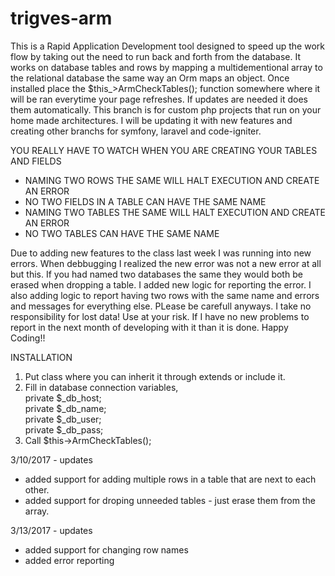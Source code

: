 # trigves-arm
This is a Rapid Application Development tool designed to speed up the work flow by taking out the need to run back and forth from the database. It works on database tables and rows by mapping a multidementional array to the relational database the same way an Orm maps an object. Once installed place the $this_>ArmCheckTables(); function somewhere where it will be ran everytime your page refreshes. If updates are needed it does them automatically. This branch is for custom php projects that run on your home made architectures. I will be updating it with new features and creating other branchs for symfony, laravel and code-igniter.

YOU REALLY HAVE TO WATCH WHEN YOU ARE CREATING YOUR TABLES AND FIELDS  
 * NAMING TWO ROWS THE SAME WILL HALT EXECUTION AND CREATE AN ERROR  
 * NO TWO FIELDS IN A TABLE CAN HAVE THE SAME NAME  
 * NAMING TWO TABLES THE SAME WILL HALT EXECUTION AND CREATE AN ERROR  
 * NO TWO TABLES CAN HAVE THE SAME NAME 
	  
Due to adding new features to the class last week I was running into new errors. When debbugging I realized the new error was not a new error at all but this. If you had named two databases the same they would both be erased when dropping a table. I added new logic for reporting the error. I also adding logic to report having two rows with the same name and errors and messages for everything else. PLease be carefull anyways. I take no responsibility for lost data! Use at your risk. If I have no new problems to report in the next month of developing with it than it is done. Happy Coding!!  

INSTALLATION  
1) Put class where you can inherit it through extends or include it.  
2) Fill in database connection variables,  
	private $_db_host;  
	private $_db_name;  
	private $_db_user;  
	private $_db_pass;  
3) Call $this->ArmCheckTables();


3/10/2017 - updates  
* added support for adding multiple rows in a table that are next to each other.  
* added support for droping unneeded tables - just erase them from the array.  

3/13/2017 - updates  
* added support for changing row names  
* added error reporting
